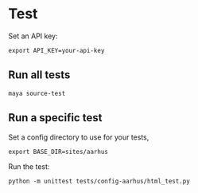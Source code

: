 # Test

Set an API key:

    export API_KEY=your-api-key

## Run all tests

    maya source-test

## Run a specific test

Set a config directory to use for your tests,
    
    export BASE_DIR=sites/aarhus

Run the test:

    python -m unittest tests/config-aarhus/html_test.py